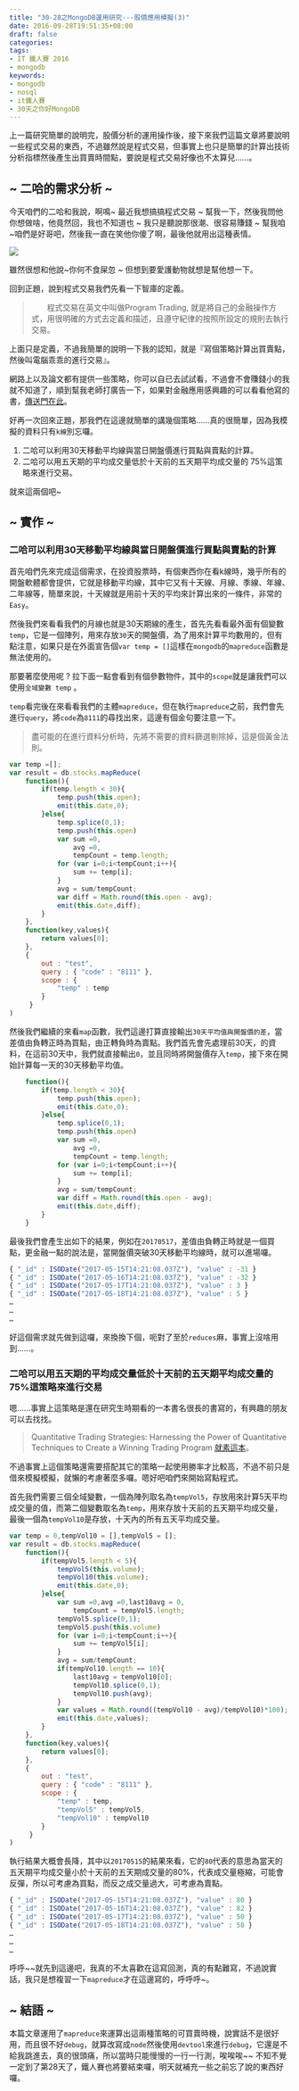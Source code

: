 ```yaml
---
title: "30-28之MongoDB運用研究---股價應用模擬(3)"
date: 2016-09-28T19:51:35+08:00
draft: false
categories:
tags:
- IT 鐵人賽 2016
- mongodb
keywords:
- mongodb
- nosql
- it鐵人賽
- 30天之你好MongoDB  
---
```



上一篇研究簡單的說明完，股價分析的運用操作後，接下來我們這篇文章將要說明一些程式交易的東西，不過雖然說是程式交易，但事實上也只是簡單的計算出技術分析指標然後產生出買賣時間點，要說是程式交易好像也不太算兒……。

## ~ 二哈的需求分析 ~
今天咱們的二哈和我說，啊鳴~ 最近我想搞搞程式交易 ~ 幫我一下，然後我問他你想做啥，他竟然回，我也不知道也 ~ 我只是聽說那很潮、很容易賺錢 ~ 幫我咱 ~咱們是好哥吧，然後我一直在笑他你傻了啊，最後他就用出這種表情。

![](http://yixiang8780.com/outImg/20161228-1.jpeg)

雖然很想和他說~你何不食屎忽 ~ 但想到要愛護動物就想是幫他想一下。

回到正題，說到程式交易我們先看一下智庫的定義。

> 　　程式交易在英文中叫做Program Trading, 就是將自己的金融操作方式，用很明確的方式去定義和描述，且遵守紀律的按照所設定的規則去執行交易。

上面只是定義，不過我簡單的說明一下我的認知，就是『寫個策略計算出買賣點，然後叫電腦乖乖的進行交易』。

網路上以及論文都有提供一些策略，你可以自已去試試看，不過會不會賺錢小的我就不知道了，順到幫我老師打廣告一下，如果對金融應用感興趣的可以看看他寫的書，[傳送門在此](http://www.books.com.tw/products/0010731726)。

好再一次回來正題，那我們在這邊就簡單的講幾個策略……真的很簡單，因為我模擬的資料只有`k線`別忘囉。

1. 二哈可以利用30天移動平均線與當日開盤價進行買點與賣點的計算。
2. 二哈可以用五天期的平均成交量低於十天前的五天期平均成交量的 75%這策略來進行交易。

就來這兩個吧~

## ~ 實作 ~

### 二哈可以利用30天移動平均線與當日開盤價進行買點與賣點的計算
首先咱們先來完成這個需求，在投資股票時，有個東西你在看k線時，幾乎所有的開盤軟體都會提供，它就是移動平均線，其中它又有十天線、月線、季線、年線、二年線等，簡單來說，十天線就是用前十天的平均來計算出來的一條件，非常的`Easy`。

然後我們來看看我們的月線也就是30天期線的產生，首先先看看最外面有個變數`temp`，它是一個陣列，用來存放`30`天的開盤價，為了用來計算平均數用的，但有點注意，如果只是在外面宣告個`var temp = []`這樣在`mongodb`的`mapreduce`函數是無法使用的。

那要著麼使用呢 ? 拉下面一點會看到有個參數物件，其中的`scope`就是讓我們可以使用`全域變數 temp` 。

`temp`看完後在來看看我們的主體`mapreduce`，但在執行`mapreduce`之前，我們會先進行`query`，將`code`為`8111`的尋找出來，這邊有個金句要注意一下。

> 盡可能的在進行資料分析時，先將不需要的資料篩選剔除掉，這是個黃金法則。

```js
var temp =[];
var result = db.stocks.mapReduce(
    function(){
		if(temp.length < 30){
			temp.push(this.open);
			emit(this.date,0);
		}else{
			temp.splice(0,1);
			temp.push(this.open)
			var sum =0,
				avg =0,
		    	tempCount = temp.length;
			for (var i=0;i<tempCount;i++){
				sum += temp[i];
			}
			avg = sum/tempCount;
			var diff = Math.round(this.open - avg);
			emit(this.date,diff);
		}
	},
    function(key,values){
     	return values[0];
    },
    { 
     	out : "test",
     	query : { "code" : "8111" },
     	scope : {
     		"temp" : temp
     	}
     }
)
```
然後我們繼續的來看`map`函數，我們這邊打算直接輸出`30天平均值與開盤價的差`，當差值由負轉正時為買點，由正轉負時為賣點。我們首先會先處理前30天，的資料，在這前30天中，我們就直接輸出`0`，並且同時將開盤價存入`temp`，接下來在開始計算每一天的30天移動平均值。

```js
    function(){
		if(temp.length < 30){
			temp.push(this.open);
			emit(this.date,0);
		}else{
			temp.splice(0,1);
			temp.push(this.open)
			var sum =0,
				avg =0,
		    	tempCount = temp.length;
			for (var i=0;i<tempCount;i++){
				sum += temp[i];
			}
			avg = sum/tempCount;
			var diff = Math.round(this.open - avg);
			emit(this.date,diff);
		}
	}

```

最後我們會產生出如下的結果，例如在`20170517`，差值由負轉正時就是一個買點，更金融一點的說法是，當開盤價突破30天移動平均線時，就可以進場囉。

```js
{ "_id" : ISODate("2017-05-15T14:21:08.037Z"), "value" : -31 }
{ "_id" : ISODate("2017-05-16T14:21:08.037Z"), "value" : -32 }
{ "_id" : ISODate("2017-05-17T14:21:08.037Z"), "value" : 3 }
{ "_id" : ISODate("2017-05-18T14:21:08.037Z"), "value" : 5 }
…
…
…
```

好這個需求就先做到這囉，來換換下個，呃對了至於`reduces`麻，事實上沒啥用到……。

### 二哈可以用五天期的平均成交量低於十天前的五天期平均成交量的 75%這策略來進行交易

嗯……事實上這策略是還在研究生時期看的一本書名很長的書寫的，有興趣的朋友可以去找找。

>Quantitative Trading Strategies: 
Harnessing the Power of Quantitative Techniques to Create a Winning Trading Program [就素這本](https://www.amazon.com/Quantitative-Trading-Strategies-Harnessing-McGraw-Hill/dp/0071412395)。

不過事實上這個策略還需要搭配其它的策略一起使用勝率才比較高，不過不前只是借來模擬模擬，就懶的考慮著麼多囉。嗯好吧咱們來開始寫點程式。

首先我們需要三個全域變數，一個為陣列取名為`tempVol5`，存放用來計算5天平均成交量的值，而第二個變數取名為`temp`，用來存放十天前的五天期平均成交量，最後一個為`tempVol10`是存放，十天內的所有五天平均成交量。


```js
var temp = 0,tempVol10 = [],tempVol5 = [];
var result = db.stocks.mapReduce(
    function(){
		if(tempVol5.length < 5){
			tempVol5(this.volume);
			tempVol10(this.volume);
			emit(this.date,0);
		}else{
			var sum =0,avg =0,last10avg = 0,
		   		tempCount = tempVol5.length;
			tempVol5.splice(0,1);
			tempVol5.push(this.volume)
			for (var i=0;i<tempCount;i++){
				sum += tempVol5[i];
			}
			avg = sum/tempCount;
			if(tempVol10.length == 10){
				last10avg = tempVol10[0];
				tempVol10.splice(0,1);
				tempVol10.push(avg);
			}
			var values = Math.round((tempVol10 - avg)/tempVol10)*100);
			emit(this.date,values);
		}
	},
    function(key,values){
     	return values[0];
    },
    { 
     	out : "test",
     	query : { "code" : "8111" },
     	scope : {
     		"temp" : temp,
     		"tempVol5" : tempVol5,
     		"tempVol10" : tempVol10
     	}
     }
)
```

執行結果大概會長降，其中以`20170515`的結果來看，它的`80`代表的意思為當天的五天期平均成交量小於十天前的五天期成交量的80%，代表成交量極縮，可能會反彈，所以可考慮為買點，而反之成交量過大，可考慮為賣點。

```js
{ "_id" : ISODate("2017-05-15T14:21:08.037Z"), "value" : 80 }
{ "_id" : ISODate("2017-05-16T14:21:08.037Z"), "value" : 82 }
{ "_id" : ISODate("2017-05-17T14:21:08.037Z"), "value" : 50 }
{ "_id" : ISODate("2017-05-18T14:21:08.037Z"), "value" : 58 }
…
…
…
```
呼呼~~就先到這邊吧，我真的不太喜歡在這寫回測，真的有點難寫，不過說實話，我只是想複習一下`mapreduce`才在這邊寫的，呼呼呼~。

## ~ 結語  ~
本篇文章運用了`mapreduce`來運算出這兩種策略的可買賣時機，說實話不是很好用，而且很不好`debug`，就算改寫成`node`然後使用`devtool`來進行`debug`，它還是不給我跳進去，真的很頭痛，所以當時只能慢慢的一行一行測，唉唉唉~~ 不知不覺一定到了第28天了，鐵人賽也將要結束囉，明天就補充一些之前忘了說的東西好囉。

